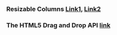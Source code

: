 ### Resizable Columns [Link1](https://codepen.io/validide/pen/aOKLNo), [Link2](https://dev.to/sohrabzia/building-a-resizable-and-sortable-html-table-with-ease-2a0e)
### The HTML5 Drag and Drop API [link](https://web.dev/articles/drag-and-drop#:~:text=Create%20draggable%20content,-In%20most%20browsers&text=To%20make%20an%20object%20draggable,any%20markup%20on%20your%20page.&text=Here's%20the%20CSS%20for%20the,is%20the%20cursor%3A%20move%20property.)
